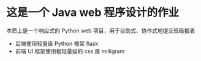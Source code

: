 # 这是一个 Java web 程序设计的作业
本质上是一个响应式的 Python web 项目，用于自助式、协作式地提交班级报表
- 后端使用轻量级 Python 框架 flask
- 前端 UI 框架使用极轻量级的 css 库 milligram